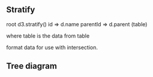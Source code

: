 ## Stratify

root d3.stratify()
id => d.name
parentId => d.parent
(table)

where table is the data from table

format data for use with intersection.

## Tree diagram
